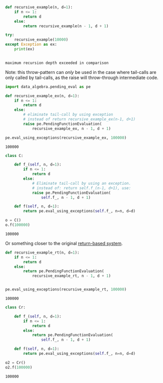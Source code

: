 

```python
def recursive_example(n, d=1):
    if n <= 1:
        return d
    else:
        return recursive_example(n - 1, d + 1)

try:
    recursive_example(10000)
except Exception as ex:
    print(ex)
    
```

    maximum recursion depth exceeded in comparison


Note: this throw-pattern can *only* be used in the case where tail-calls are only called by tail-calls, as the raise will throw-through intermediate code.


```python
import data_algebra.pending_eval as pe

def recursive_example_ex(n, d=1):
    if n <= 1:
        return d
    else:
        # eliminate tail-call by using exception
        # instead of return recursive_example_ex(n-1, d+1)
        raise pe.PendingFunctionEvaluation(
            recursive_example_ex, n - 1, d + 1)

pe.eval_using_exceptions(recursive_example_ex, 100000)
```




    100000




```python
class C:

    def f_(self, n, d=1):
        if n <= 1:
            return d
        else:
            # Eliminate tail-call by using an exception.
            # instead of: return self.f_(n-1, d+1), use:
            raise pe.PendingFunctionEvaluation(
                self.f_, n - 1, d + 1)

    def f(self, n, d=1):
        return pe.eval_using_exceptions(self.f_, n=n, d=d)

o = C()
o.f(100000)
```




    100000



Or something closer to the original [return-based system](https://www.kylem.net/programming/tailcall.html).


```python
def recursive_example_rt(n, d=1):
    if n <= 1:
        return d
    else:
        return pe.PendingFunctionEvaluation(
            recursive_example_rt, n - 1, d + 1)


pe.eval_using_exceptions(recursive_example_rt, 100000)
```




    100000




```python
class Cr:

    def f_(self, n, d=1):
        if n <= 1:
            return d
        else:
            return pe.PendingFunctionEvaluation(
                self.f_, n - 1, d + 1)

    def f(self, n, d=1):
        return pe.eval_using_exceptions(self.f_, n=n, d=d)

o2 = Cr()
o2.f(100000)
```




    100000


